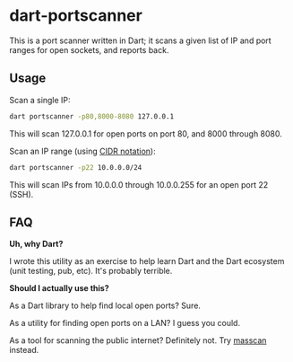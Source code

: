 # dart-portscanner

This is a port scanner written in Dart; it scans a given list of IP and port ranges for open sockets, and reports back.

## Usage

Scan a single IP:

```bash
dart portscanner -p80,8000-8080 127.0.0.1
```

This will scan 127.0.0.1 for open ports on port 80, and 8000 through 8080.

Scan an IP range (using [CIDR notation](http://en.wikipedia.org/wiki/Classless_Inter-Domain_Routing#CIDR_notation)):

```bash
dart portscanner -p22 10.0.0.0/24
```

This will scan IPs from 10.0.0.0 through 10.0.0.255 for an open port 22 (SSH).

## FAQ

**Uh, why Dart?**

I wrote this utility as an exercise to help learn Dart and the Dart ecosystem (unit testing, pub, etc). It's probably terrible.

**Should I actually use this?**

As a Dart library to help find local open ports? Sure.

As a utility for finding open ports on a LAN? I guess you could.

As a tool for scanning the public internet? Definitely not. Try [masscan](https://github.com/robertdavidgraham/masscan) instead.